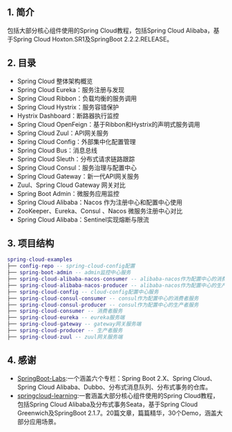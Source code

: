 ## 1. 简介
包括大部分核心组件使用的Spring Cloud教程，包括Spring Cloud Alibaba，基于Spring Cloud Hoxton.SR1及SpringBoot 2.2.2.RELEASE。
## 2. 目录
- Spring Cloud 整体架构概览
- Spring Cloud Eureka：服务注册与发现
- Spring Cloud Ribbon：负载均衡的服务调用
- Spring Cloud Hystrix：服务容错保护
- Hystrix Dashboard：断路器执行监控
- Spring Cloud OpenFeign：基于Ribbon和Hystrix的声明式服务调用
- Spring Cloud Zuul：API网关服务
- Spring Cloud Config：外部集中化配置管理
- Spring Cloud Bus：消息总线
- Spring Cloud Sleuth：分布式请求链路跟踪
- Spring Cloud Consul：服务治理与配置中心
- Spring Cloud Gateway：新一代API网关服务
- Zuul、Spring Cloud Gateway 网关对比
- Spring Boot Admin：微服务应用监控
- Spring Cloud Alibaba：Nacos 作为注册中心和配置中心使用
- ZooKeeper、Eureka、Consul 、Nacos 微服务注册中心对比
- Spring Cloud Alibaba：Sentinel实现熔断与限流
## 3. 项目结构
``` lua
spring-cloud-examples
├── config-repo -- spring-cloud-config配置
├── spring-boot-admin -- admin监控中心服务
├── spring-cloud-alibaba-nacos-consumer -- alibaba-nacos作为配置中心的消费者服务
├── spring-cloud-alibaba-nacos-producer -- alibaba-nacos作为配置中心的生产者服务
├── spring-cloud-config -- cloud-config配置中心服务
├── spring-cloud-consul-consumer -- consul作为配置中心的消费者服务
├── spring-cloud-consul-producer -- consul作为配置中心的生产者服务
├── spring-cloud-consumer -- 消费者服务
├── spring-cloud-eureka -- eureka服务端
├── spring-cloud-gateway -- gateway网关服务端
├── spring-cloud-producer -- 生产者服务
├── spring-cloud-zuul -- zuul网关服务端
```
## 4. 感谢
- [SpringBoot-Labs](https://github.com/YunaiV/SpringBoot-Labs):一个涵盖六个专栏：Spring Boot 2.X、Spring Cloud、Spring Cloud Alibaba、Dubbo、分布式消息队列、分布式事务的仓库。
- [springcloud-learning](https://github.com/macrozheng/springcloud-learning):一套涵盖大部分核心组件使用的Spring Cloud教程，包括Spring Cloud Alibaba及分布式事务Seata，基于Spring Cloud Greenwich及SpringBoot 2.1.7。20篇文章，篇篇精华，30个Demo，涵盖大部分应用场景。